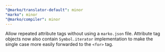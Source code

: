 ```yaml
---
"@marko/translator-default": minor
"marko": minor
"@marko/compiler": minor
---
```


Allow repeated attribute tags without using a `marko.json` file. Attribute tag objects now also contain `Symbol.iterator` implementation to make the single case more easily forwarded to the `<for>` tag.
